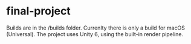 # final-project
Builds are in the /builds folder. Currenlty there is only a build for macOS (Universal). The project uses Unity 6, using the built-in render pipeline.
